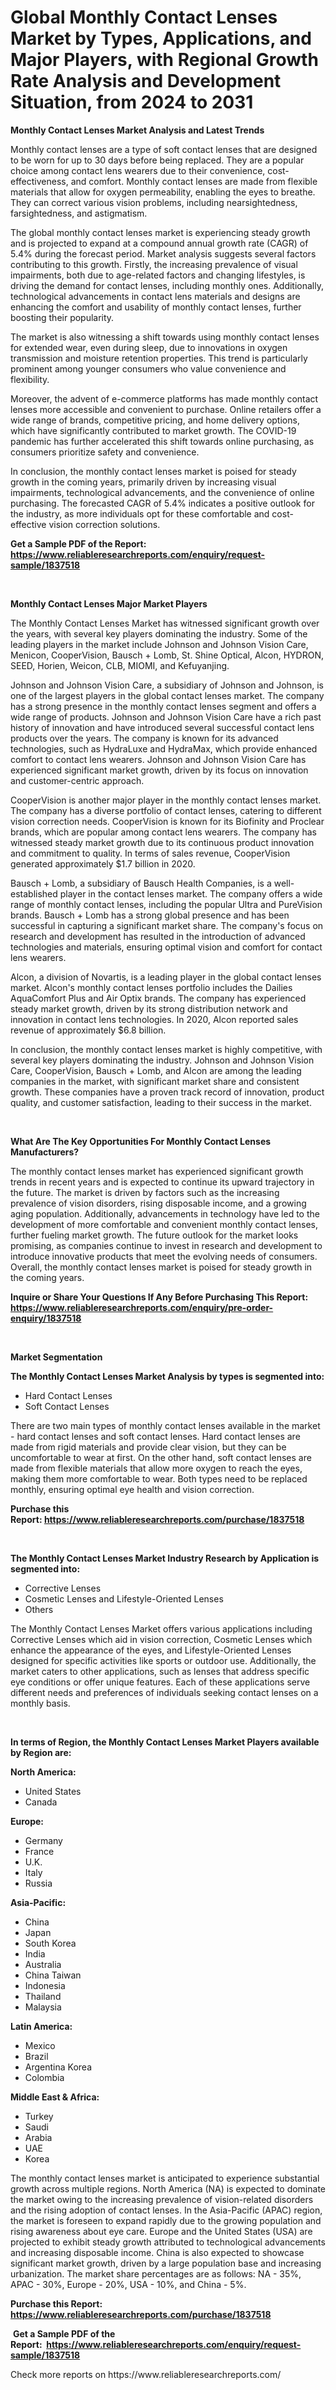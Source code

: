 <p><h1>Global Monthly Contact Lenses Market by Types, Applications, and Major Players, with Regional Growth Rate Analysis and Development Situation, from 2024 to 2031</h1></p><p><strong>Monthly Contact Lenses Market Analysis and Latest Trends</strong></p>
<p><p>Monthly contact lenses are a type of soft contact lenses that are designed to be worn for up to 30 days before being replaced. They are a popular choice among contact lens wearers due to their convenience, cost-effectiveness, and comfort. Monthly contact lenses are made from flexible materials that allow for oxygen permeability, enabling the eyes to breathe. They can correct various vision problems, including nearsightedness, farsightedness, and astigmatism.</p><p>The global monthly contact lenses market is experiencing steady growth and is projected to expand at a compound annual growth rate (CAGR) of 5.4% during the forecast period. Market analysis suggests several factors contributing to this growth. Firstly, the increasing prevalence of visual impairments, both due to age-related factors and changing lifestyles, is driving the demand for contact lenses, including monthly ones. Additionally, technological advancements in contact lens materials and designs are enhancing the comfort and usability of monthly contact lenses, further boosting their popularity.</p><p>The market is also witnessing a shift towards using monthly contact lenses for extended wear, even during sleep, due to innovations in oxygen transmission and moisture retention properties. This trend is particularly prominent among younger consumers who value convenience and flexibility.</p><p>Moreover, the advent of e-commerce platforms has made monthly contact lenses more accessible and convenient to purchase. Online retailers offer a wide range of brands, competitive pricing, and home delivery options, which have significantly contributed to market growth. The COVID-19 pandemic has further accelerated this shift towards online purchasing, as consumers prioritize safety and convenience.</p><p>In conclusion, the monthly contact lenses market is poised for steady growth in the coming years, primarily driven by increasing visual impairments, technological advancements, and the convenience of online purchasing. The forecasted CAGR of 5.4% indicates a positive outlook for the industry, as more individuals opt for these comfortable and cost-effective vision correction solutions.</p></p>
<p><strong>Get a Sample PDF of the Report:&nbsp; <a href="https://www.reliableresearchreports.com/enquiry/request-sample/1837518">https://www.reliableresearchreports.com/enquiry/request-sample/1837518</a></strong></p>
<p>&nbsp;</p>
<p><strong>Monthly Contact Lenses Major Market Players</strong></p>
<p><p>The Monthly Contact Lenses Market has witnessed significant growth over the years, with several key players dominating the industry. Some of the leading players in the market include Johnson and Johnson Vision Care, Menicon, CooperVision, Bausch + Lomb, St. Shine Optical, Alcon, HYDRON, SEED, Horien, Weicon, CLB, MIOMI, and Kefuyanjing.</p><p>Johnson and Johnson Vision Care, a subsidiary of Johnson and Johnson, is one of the largest players in the global contact lenses market. The company has a strong presence in the monthly contact lenses segment and offers a wide range of products. Johnson and Johnson Vision Care have a rich past history of innovation and have introduced several successful contact lens products over the years. The company is known for its advanced technologies, such as HydraLuxe and HydraMax, which provide enhanced comfort to contact lens wearers. Johnson and Johnson Vision Care has experienced significant market growth, driven by its focus on innovation and customer-centric approach.</p><p>CooperVision is another major player in the monthly contact lenses market. The company has a diverse portfolio of contact lenses, catering to different vision correction needs. CooperVision is known for its Biofinity and Proclear brands, which are popular among contact lens wearers. The company has witnessed steady market growth due to its continuous product innovation and commitment to quality. In terms of sales revenue, CooperVision generated approximately $1.7 billion in 2020.</p><p>Bausch + Lomb, a subsidiary of Bausch Health Companies, is a well-established player in the contact lenses market. The company offers a wide range of monthly contact lenses, including the popular Ultra and PureVision brands. Bausch + Lomb has a strong global presence and has been successful in capturing a significant market share. The company's focus on research and development has resulted in the introduction of advanced technologies and materials, ensuring optimal vision and comfort for contact lens wearers.</p><p>Alcon, a division of Novartis, is a leading player in the global contact lenses market. Alcon's monthly contact lenses portfolio includes the Dailies AquaComfort Plus and Air Optix brands. The company has experienced steady market growth, driven by its strong distribution network and innovation in contact lens technologies. In 2020, Alcon reported sales revenue of approximately $6.8 billion.</p><p>In conclusion, the monthly contact lenses market is highly competitive, with several key players dominating the industry. Johnson and Johnson Vision Care, CooperVision, Bausch + Lomb, and Alcon are among the leading companies in the market, with significant market share and consistent growth. These companies have a proven track record of innovation, product quality, and customer satisfaction, leading to their success in the market.</p></p>
<p>&nbsp;</p>
<p><strong>What Are The Key Opportunities For Monthly Contact Lenses Manufacturers?</strong></p>
<p><p>The monthly contact lenses market has experienced significant growth trends in recent years and is expected to continue its upward trajectory in the future. The market is driven by factors such as the increasing prevalence of vision disorders, rising disposable income, and a growing aging population. Additionally, advancements in technology have led to the development of more comfortable and convenient monthly contact lenses, further fueling market growth. The future outlook for the market looks promising, as companies continue to invest in research and development to introduce innovative products that meet the evolving needs of consumers. Overall, the monthly contact lenses market is poised for steady growth in the coming years.</p></p>
<p><strong>Inquire or Share Your Questions If Any Before Purchasing This Report: <a href="https://www.reliableresearchreports.com/enquiry/pre-order-enquiry/1837518">https://www.reliableresearchreports.com/enquiry/pre-order-enquiry/1837518</a></strong></p>
<p>&nbsp;</p>
<p><strong>Market Segmentation</strong></p>
<p><strong>The Monthly Contact Lenses Market Analysis by types is segmented into:</strong></p>
<p><ul><li>Hard Contact Lenses</li><li>Soft Contact Lenses</li></ul></p>
<p><p>There are two main types of monthly contact lenses available in the market - hard contact lenses and soft contact lenses. Hard contact lenses are made from rigid materials and provide clear vision, but they can be uncomfortable to wear at first. On the other hand, soft contact lenses are made from flexible materials that allow more oxygen to reach the eyes, making them more comfortable to wear. Both types need to be replaced monthly, ensuring optimal eye health and vision correction.</p></p>
<p><strong>Purchase this Report:&nbsp;<a href="https://www.reliableresearchreports.com/purchase/1837518">https://www.reliableresearchreports.com/purchase/1837518</a></strong></p>
<p>&nbsp;</p>
<p><strong>The Monthly Contact Lenses Market Industry Research by Application is segmented into:</strong></p>
<p><ul><li>Corrective Lenses</li><li>Cosmetic Lenses and Lifestyle-Oriented Lenses</li><li>Others</li></ul></p>
<p><p>The Monthly Contact Lenses Market offers various applications including Corrective Lenses which aid in vision correction, Cosmetic Lenses which enhance the appearance of the eyes, and Lifestyle-Oriented Lenses designed for specific activities like sports or outdoor use. Additionally, the market caters to other applications, such as lenses that address specific eye conditions or offer unique features. Each of these applications serve different needs and preferences of individuals seeking contact lenses on a monthly basis.</p></p>
<p>&nbsp;</p>
<p><strong>In terms of Region, the Monthly Contact Lenses Market Players available by Region are:</strong></p>
<p>
    <p> <strong> North America: </strong>
        <ul>
            <li>United States</li>
            <li>Canada</li>
        </ul>
        </p> 
    <p> <strong> Europe: </strong>
        <ul>
            <li>Germany</li>
            <li>France</li>
            <li>U.K.</li>
            <li>Italy</li>
            <li>Russia</li>
        </ul>
        </p> 
    <p> <strong> Asia-Pacific: </strong>
        <ul>
            <li>China</li>
            <li>Japan</li>
            <li>South Korea</li>
            <li>India</li>
            <li>Australia</li>
            <li>China Taiwan</li>
            <li>Indonesia</li>
            <li>Thailand</li>
            <li>Malaysia</li>
        </ul>
        </p> 
    <p> <strong> Latin America: </strong>
        <ul>
            <li>Mexico</li>
            <li>Brazil</li>
            <li>Argentina Korea</li>
            <li>Colombia</li>
        </ul>
        </p> 
    <p> <strong> Middle East & Africa: </strong>
        <ul>
            <li>Turkey</li>
            <li>Saudi</li>
            <li>Arabia</li>
            <li>UAE</li>
            <li>Korea</li>
        </ul>
    </p>
    </p>
<p><p>The monthly contact lenses market is anticipated to experience substantial growth across multiple regions. North America (NA) is expected to dominate the market owing to the increasing prevalence of vision-related disorders and the rising adoption of contact lenses. In the Asia-Pacific (APAC) region, the market is foreseen to expand rapidly due to the growing population and rising awareness about eye care. Europe and the United States (USA) are projected to exhibit steady growth attributed to technological advancements and increasing disposable income. China is also expected to showcase significant market growth, driven by a large population base and increasing urbanization. The market share percentages are as follows: NA - 35%, APAC - 30%, Europe - 20%, USA - 10%, and China - 5%.</p></p>
<p><strong>Purchase this Report: <a href="https://www.reliableresearchreports.com/purchase/1837518">https://www.reliableresearchreports.com/purchase/1837518</a></strong></p>
<p>&nbsp;<strong>Get a Sample PDF of the Report:&nbsp;&nbsp;<a href="https://www.reliableresearchreports.com/enquiry/request-sample/1837518">https://www.reliableresearchreports.com/enquiry/request-sample/1837518</a></strong></p>
<p><strong></strong></p>
<p>Check more reports on https://www.reliableresearchreports.com/</p>